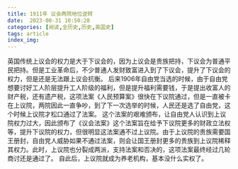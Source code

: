 ```yaml
---
title: 1911年 议会两院地位逆转
date:  2023-08-31 10:50:28
categories: [阅读,全历史,历史,英国史]
tags: article
index_img: 
---
```


英国传统上议会的权力是大于下议会的，因为上议会是贵族把持，下议会为普通平民把持。但是工业革命后，不少普通人发财致富进入到了下议会，提升了下议会的权力，但是还是无法跟上议会抗衡。
后来1906年自由党当选的时候，由于自由党想要讨好工人阶层提升工人阶级的福利，但是提升福利需要钱，于是提出收富人的财产税，还有遗产税，这项法案《人民预算案》很快在下议院通过，但是一直被卡在上议院，两院因此一直争吵，到了下一次选举的时候，人民还是选了自由党，这个时候上议院才松口通过了法案。
这个法案的艰难颁布，让自由党人认识到上议院权力过大，因此颁布了《议会法案》这个法案旨在给予下议院更多的财政立法权等，提升下议院的权力，但很明显这法案通不过上议院。由于上议院的贵族需要国王册封，自由党人威胁如果不通过法案，则会让国王册封更多的贵族到上议院稀释其权力。此时，上议院也分裂成两派，支持法案和否决的，这项法案最终经过几轮商讨还是通过了。
自此后，上议院就成为养老机构，基本没什么实权了。